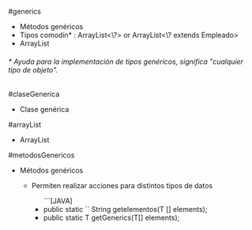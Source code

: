 #generics
<ul>
  <li>Métodos genéricos</li>
  <li>Tipos comodin* : ArrayList<\?> or ArrayList<\? extends Empleado></li>
  <li>ArrayList</li>
</ul>

<h6>* Ayuda para la implementación de tipos genéricos, significa "cualquier tipo de objeto". </h6>

#claseGenerica
<ul>
  <li>Clase genérica</li>
</ul>

#arrayList
<ul>
  <li>ArrayList</li>
</ul>

#metodosGenericos
<ul>
    <li>Métodos genéricos</li>
  <ul>
    <li>Permiten realizar acciones para distintos tipos de datos</li>
    <ul>
      ```[JAVA]
      <li> public static `<T>` String getelementos(T [] elements); </li>
      <li> public static <T extends Comparable> T getGenerics(T[] elements); </li>
    </ul>
  </ul>
</ul>
